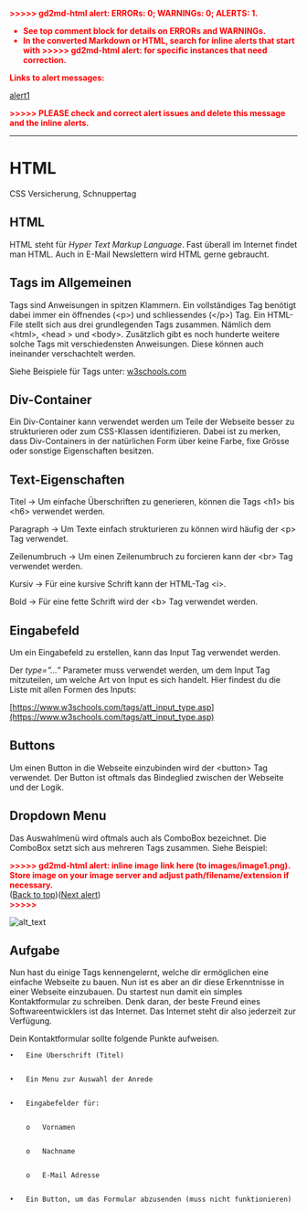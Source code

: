 <!-----
NEW: Check the "Suppress top comment" option to remove this info from the output.

Conversion time: 0.608 seconds.


Using this Markdown file:

1. Paste this output into your source file.
2. See the notes and action items below regarding this conversion run.
3. Check the rendered output (headings, lists, code blocks, tables) for proper
   formatting and use a linkchecker before you publish this page.

Conversion notes:

* Docs to Markdown version 1.0β29
* Fri Apr 23 2021 00:56:31 GMT-0700 (PDT)
* Source doc: HTML Schnuppertag
* This document has images: check for >>>>>  gd2md-html alert:  inline image link in generated source and store images to your server. NOTE: Images in exported zip file from Google Docs may not appear in  the same order as they do in your doc. Please check the images!

----->


<p style="color: red; font-weight: bold">>>>>>  gd2md-html alert:  ERRORs: 0; WARNINGs: 0; ALERTS: 1.</p>
<ul style="color: red; font-weight: bold"><li>See top comment block for details on ERRORs and WARNINGs. <li>In the converted Markdown or HTML, search for inline alerts that start with >>>>>  gd2md-html alert:  for specific instances that need correction.</ul>

<p style="color: red; font-weight: bold">Links to alert messages:</p><a href="#gdcalert1">alert1</a>

<p style="color: red; font-weight: bold">>>>>> PLEASE check and correct alert issues and delete this message and the inline alerts.<hr></p>



# HTML

CSS Versicherung, Schnuppertag




## HTML

HTML steht für _Hyper Text Markup Language_. Fast überall im Internet findet man HTML. Auch in E-Mail Newslettern wird HTML gerne gebraucht.  


## Tags im Allgemeinen

Tags sind Anweisungen in spitzen Klammern. Ein vollständiges Tag benötigt dabei immer ein öffnendes (&lt;p>) und schliessendes (&lt;/p>) Tag. Ein HTML-File stellt sich aus drei grundlegenden Tags zusammen. Nämlich dem &lt;html>, &lt;head > und &lt;body>. Zusätzlich gibt es noch hunderte weitere solche Tags mit verschiedensten Anweisungen. Diese können auch ineinander verschachtelt werden.

Siehe Beispiele für Tags unter: [w3schools.com](https://www.w3schools.com)


## Div-Container

Ein Div-Container kann verwendet werden um Teile der Webseite besser zu strukturieren oder zum CSS-Klassen identifizieren. Dabei ist zu merken, dass Div-Containers in der natürlichen Form über keine Farbe, fixe Grösse oder sonstige Eigenschaften besitzen.


## Text-Eigenschaften

Titel -> Um einfache Überschriften zu generieren, können die Tags &lt;h1> bis &lt;h6> verwendet werden.

Paragraph -> Um Texte einfach strukturieren zu können wird häufig der &lt;p> Tag verwendet.

Zeilenumbruch -> Um einen Zeilenumbruch zu forcieren kann der &lt;br> Tag verwendet werden.

Kursiv -> Für eine kursive Schrift kann der HTML-Tag &lt;i>.

Bold -> Für eine fette Schrift wird der &lt;b> Tag verwendet werden.


## Eingabefeld

Um ein Eingabefeld zu erstellen, kann das Input Tag verwendet werden. 

 

Der _type=”...”_ Parameter muss verwendet werden, um dem Input Tag mitzuteilen, um welche Art von Input es sich handelt. Hier findest du die Liste mit allen Formen des Inputs:

[https://www.w3schools.com/tags/att_input_type.asp](https://www.w3schools.com/tags/att_input_type.asp)


## Buttons

Um einen Button in die Webseite einzubinden wird der &lt;button> Tag verwendet. Der Button ist oftmals das Bindeglied zwischen der Webseite und der Logik.


## Dropdown Menu

Das Auswahlmenü wird oftmals auch als ComboBox bezeichnet. Die ComboBox setzt sich aus mehreren Tags zusammen. Siehe Beispiel:

 



<p id="gdcalert1" ><span style="color: red; font-weight: bold">>>>>>  gd2md-html alert: inline image link here (to images/image1.png). Store image on your image server and adjust path/filename/extension if necessary. </span><br>(<a href="#">Back to top</a>)(<a href="#gdcalert2">Next alert</a>)<br><span style="color: red; font-weight: bold">>>>>> </span></p>


![alt_text](images/image1.png "image_tooltip")



## Aufgabe

Nun hast du einige Tags kennengelernt, welche dir ermöglichen eine einfache Webseite zu bauen. Nun ist es aber an dir diese Erkenntnisse in einer Webseite einzubauen. Du startest nun damit ein simples Kontaktformular zu schreiben. Denk daran, der beste Freund eines Softwareentwicklers ist das Internet. Das Internet steht dir also jederzeit zur Verfügung.

Dein Kontaktformular sollte folgende Punkte aufweisen.


    •	Eine Überschrift (Titel)


    •	Ein Menu zur Auswahl der Anrede


    •	Eingabefelder für:


        o	Vornamen


        o	Nachname


        o	E-Mail Adresse


    •	Ein Button, um das Formular abzusenden (muss nicht funktionieren)

